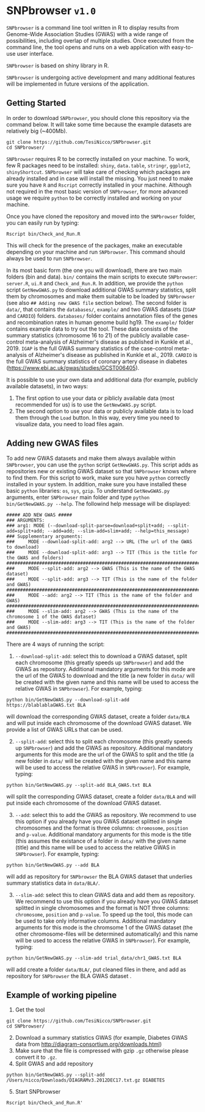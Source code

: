 # SNPbrowser `v1.0`
`SNPbrowser` is a command line tool written in R to display results from Genome-Wide Association Studies (GWAS) with a wide range of possibilities, including overlap of multiple studies. Once executed from the command line, the tool opens and runs on a web application with easy-to-use user interface.

`SNPbrowser` is based on shiny library in R.

`SNPbrowser` is undergoing active development and many additional features will be implemented in future versions of the application.

## Getting Started
In order to download `SNPbrowser`, you should clone this repository via the command below. It will take some time because the example datasets are relatively big (~400Mb).

```  
git clone https://github.com/TesiNicco/SNPbrowser.git
cd SNPbrowser/
```


`SNPbrowser` requires R to be correctly installed on your machine. To work, few R packages need to be installed: 
`shiny`, `data.table`, `stringr`, `ggplot2`, `shinyShortcut`. 
`SNPbrowser` will take care of checking which packages are already installed and in case will install the missing. You just need to make sure you have `R` and `Rscript` correctly installed in your machine. Although not required in the most basic version of `SNPbrowser`, for more advanced usage we require `python` to be correctly installed and working on your machine.


Once you have cloned the repository and moved into the `SNPbrowser` folder, you can easily run by typing:
```
Rscript bin/Check_and_Run.R
```
This will check for the presence of the packages, make an executable depending on your machine and run `SNPbrowser`. This command should always be used to run `SNPbrowser`.

In its most basic form (the one you will download), there are two main folders (bin and data). `bin/` contains the main scripts to execute `SNPbrowser`: `server.R`, `ui.R` and `Check_and_Run.R`. In addition, we provide the `python` script `GetNewGWAS.py` to download additional GWAS summary statistics, split them by chromosomes and make them suitable to be loaded by `SNPbrowser` (see also `## Adding new GWAS file` section below). The second folder is `data/`, that contains the `databases/`, `example/` and two GWAS datasets (`IGAP` and `CARDIO`) folders. `databases/` folder contains annotation files of the genes and recombination rates in human genome build hg19. The `example/` folder contains example data to try out the tool. These data consists of the summary statistics (chromosome 16 to 21) of the publicly available case-control meta-analysis of Alzheimer's disease as published in Kunkle et al., 2019. `IGAP` is the full GWAS summary statistics of the case-control meta-analysis of Alzheimer's disease as published in Kunkle et al., 2019. `CARDIO` is the full GWAS summary statistics of coronary artery disease in diabetes (https://www.ebi.ac.uk/gwas/studies/GCST006405).


It is possible to use your own data and additional data (for example, publicly available datasets), in two ways:
1. The first option to use your data or piblicly available data (most recommended for us) is to use the `GetNewGWAS.py` script. 
2. The second option to use your data or publicly available data is to load them through the `Load` button. In this way, every time you need to visualize data, you need to load files again.

## Adding new GWAS files
To add new GWAS datasets and make them always available within `SNPbrowser`, you can use the `python` script `GetNewGWAS.py`. This script adds as repositories new or existing GWAS dataset so that `SNPbrowser` knows where to find them. For this script to work, make sure you have `python` correctly installed in your system. In addition, make sure you have installed these basic `python` libraries: `os`, `sys`, `gzip`. To understand `GetNewGWAS.py` arguments, enter `SNPbrowser` main folder and type `python bin/GetNewGWAS.py --help`. The followind help message will be displayed:

```
##### ADD NEW GWAS #####
### ARGUMENTS:
### arg1: MODE (--download-split-parse=download+split+add; --split-add=split+add; --add=add; --slim-add=slim+add; --help=this_message)
### Supplementary arguments:
### 	MODE --download-split-add: arg2 --> URL (The url of the GWAS to download)
### 	MODE --download-split-add: arg3 --> TIT (This is the title for the GWAS and folders)
#############################################################################
### 	MODE --split-add: arg2 --> GWAS (This is the name of the GWAS dataset)
### 	MODE --split-add: arg3 --> TIT (This is the name of the folder and GWAS)
#############################################################################
### 	MODE --add: arg2 --> TIT (This is the name of the folder and GWAS)
#############################################################################
### 	MODE --slim-add: arg2 --> GWAS (This is the name of the chromosome 1 of the GWAS dataset)
### 	MODE --slim-add: arg3 --> TIT (This is the name of the folder and GWAS)
#############################################################################
```

There are 4 ways of running the script:
1. `--download-split-add`: select this to download a GWAS dataset, split each chromosome (this greatly speeds up `SNPbrowser`) and add the GWAS as repository. Additional mandatory arguments for this mode are the url of the GWAS to download and the title (a new folder in `data/` will be created with the given name and this name will be used to access the relative GWAS in `SNPbrowser`). For example, typing:
```
python bin/GetNewGWAS.py --download-split-add https://blablablaGWAS.txt BLA
```
will download the corresponding GWAS dataset, create a folder `data/BLA` and will put inside each chromosome of the download GWAS dataset. We provide a list of GWAS URLs that can be used.

2. `--split-add`: select this to split each chromosome (this greatly speeds up `SNPbrowser`) and add the GWAS as repository. Additional mandatory arguments for this mode are the url of the GWAS to split and the title (a new folder in `data/` will be created with the given name and this name will be used to access the relative GWAS in `SNPbrowser`). For example, typing:
```
python bin/GetNewGWAS.py --split-add BLA_GWAS.txt BLA
```
will split the corresponding GWAS dataset, create a folder `data/BLA` and will put inside each chromosome of the download GWAS dataset.

3. `--add`: select this to add the GWAS as repository. We recommend to use this option if you already have you GWAS dataset splitted in single chromosomes and the format is three columns: `chromosome`, `position` and `p-value`. Additional mandatory arguments for this mode is the title (this assumes the existance of a folder in `data/` with the given name (title) and this name will be used to access the relative GWAS in `SNPbrowser`). For example, typing:
```
python bin/GetNewGWAS.py --add BLA
```
will add as repository for `SNPbrowser` the BLA GWAS dataset that underlies summary statistics data in `data/BLA/`.

3. `--slim-add`: select this to clean GWAS data and add them as repository. We recommend to use this option if you already have you GWAS dataset splitted in single chromosomes and the format is NOT three columns: `chromosome`, `position` and `p-value`. To speed up the tool, this mode can be used to take only informative columns. Additional mandatory arguments for this mode is the chromsome 1 of the GWAS dataset (the other chromosome-files will be determined automatically) and this name will be used to access the relative GWAS in `SNPbrowser`). For example, typing:
```
python bin/GetNewGWAS.py --slim-add trial_data/chr1_GWAS.txt BLA
```
will add create a folder `data/BLA/`, put cleaned files in there, and add as repository for `SNPbrowser` the BLA GWAS dataset .

## Example of working pipeline
1. Get the tool
```  
git clone https://github.com/TesiNicco/SNPbrowser.git
cd SNPbrowser/
```
2. Download a summary statistics GWAS (for example, Diabetes GWAS data from http://diagram-consortium.org/downloads.html)
3. Make sure that the file is compressed with gzip `.gz` otherwise please convert it to `.gz`.
4. Split GWAS and add repository
```  
python bin/GetNewGWAS.py --split-add /Users/nicco/Downloads/DIAGRAMv3.2012DEC17.txt.gz DIABETES
```
5. Start SNPbrowser
```  
Rscript bin/Check_and_Run.R'
```


